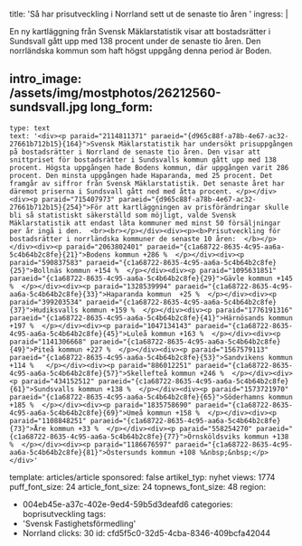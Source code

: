 title: 'Så har prisutveckling i Norrland sett ut de senaste tio åren '
ingress: |
  <p><span class="TextRun SCXW102001034"><span class="NormalTextRun SCXW102001034">En ny kartläggning från Svensk Mäklarstatistik visar att bostadsrätter i Sundsvall gått upp med 138 procent under de senaste tio åren. Den norrländska kommun som haft högst uppgång denna period är Boden.</span></span>
  </p>
  
intro_image: /assets/img/mostphotos/26212560-sundsvall.jpg
long_form:
  -
    type: text
    text: '<div><p paraid="2114811371" paraeid="{d965c88f-a78b-4e67-ac32-27661b712b15}{164}">Svensk Mäklarstatistik har undersökt prisuppgången på bostadsrätter i Norrland de senaste tio åren. Den visar att snittpriset för bostadsrätter i Sundsvalls kommun gått upp med 138 procent. Högsta uppgången hade Bodens kommun, där uppgången varit 286 procent. Den minsta uppgången hade Haparanda, med 25 procent. Det framgår av siffror från Svensk Mäklarstatistik. Det senaste året har däremot priserna i Sundsvall gått ned med åtta procent. </p></div><div><p paraid="715407973" paraeid="{d965c88f-a78b-4e67-ac32-27661b712b15}{254}">För att kartläggningen av prisförändringar skulle bli så statistiskt säkerställd som möjligt, valde Svensk Mäklarstatistik att endast låta kommuner med minst 50 försäljningar per år ingå i den.  <br><br></p></div><div><p><b>Prisutveckling för bostadsrätter i norrländska kommuner de senaste 10 åren:  </b></p></div><div><p paraid="2063802401" paraeid="{c1a68722-8635-4c95-aa6a-5c4b64b2c8fe}{21}">Bodens kommun +286 %  </p></div><div><p paraid="590837583" paraeid="{c1a68722-8635-4c95-aa6a-5c4b64b2c8fe}{25}">Bollnäs kommun +154 %  </p></div><div><p paraid="1095631851" paraeid="{c1a68722-8635-4c95-aa6a-5c4b64b2c8fe}{29}">Gävle kommun +145 %  </p></div><div><p paraid="1328539994" paraeid="{c1a68722-8635-4c95-aa6a-5c4b64b2c8fe}{33}">Haparanda kommun  +25 %  </p></div><div><p paraid="399203534" paraeid="{c1a68722-8635-4c95-aa6a-5c4b64b2c8fe}{37}">Hudiksvalls kommun +159 %  </p></div><div><p paraid="1776191316" paraeid="{c1a68722-8635-4c95-aa6a-5c4b64b2c8fe}{41}">Härnösands kommun +197 %  </p></div><div><p paraid="1047134143" paraeid="{c1a68722-8635-4c95-aa6a-5c4b64b2c8fe}{45}">Luleå kommun +163 %  </p></div><div><p paraid="1141306668" paraeid="{c1a68722-8635-4c95-aa6a-5c4b64b2c8fe}{49}">Piteå kommun +227 %  </p></div><div><p paraid="1567579113" paraeid="{c1a68722-8635-4c95-aa6a-5c4b64b2c8fe}{53}">Sandvikens kommun +114 %   </p></div><div><p paraid="886012251" paraeid="{c1a68722-8635-4c95-aa6a-5c4b64b2c8fe}{57}">Skellefteå kommun +246 %  </p></div><div><p paraid="434152512" paraeid="{c1a68722-8635-4c95-aa6a-5c4b64b2c8fe}{61}">Sundsvalls kommun +138 %  </p></div><div><p paraid="1573721970" paraeid="{c1a68722-8635-4c95-aa6a-5c4b64b2c8fe}{65}">Söderhamns kommun +185 %  </p></div><div><p paraid="1835758690" paraeid="{c1a68722-8635-4c95-aa6a-5c4b64b2c8fe}{69}">Umeå kommun +158 %  </p></div><div><p paraid="1108848251" paraeid="{c1a68722-8635-4c95-aa6a-5c4b64b2c8fe}{73}">Åre kommun +33 %  </p></div><div><p paraid="558254270" paraeid="{c1a68722-8635-4c95-aa6a-5c4b64b2c8fe}{77}">Örnsköldsviks kommun +138 %  </p></div><div><p paraid="1186676597" paraeid="{c1a68722-8635-4c95-aa6a-5c4b64b2c8fe}{81}">Östersunds kommun +108 %&nbsp;&nbsp;</p></div>'
template: articles/article
sponsored: false
artikel_typ: nyhet
views: 1774
puff_font_size: 24
article_font_size: 24
topnews_font_size: 48
region:
  - 004eb45e-a37c-402e-9ed4-59b5d3deafd6
categories: boprisutveckling
tags:
  - 'Svensk Fastighetsförmedling'
  - Norrland
clicks: 30
id: cfd5f5c0-32d5-4cba-8346-409bcfa42044
